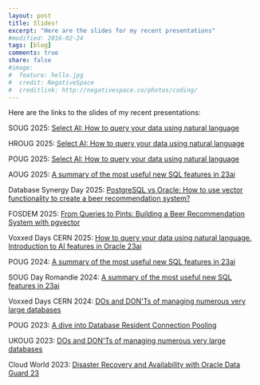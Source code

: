 ```yaml
---
layout: post
title: Slides!
excerpt: "Here are the slides for my recent presentations"
#modified: 2016-02-24
tags: [blog]
comments: true
share: false
#image:
#  feature: hello.jpg
#  credit: NegativeSpace
#  creditlink: http://negativespace.co/photos/coding/
---
```


Here are the links to the slides of my recent presentations:

SOUG 2025: [Select AI: How to query your data using natural language](/assets/files/2025_SOUG_Oracle_23ai_SelectAI.pdf)

HROUG 2025: [Select AI: How to query your data using natural language](/assets/files/2025_HROUG_Oracle_23ai_SelectAI.pdf)

POUG 2025: [Select AI: How to query your data using natural language](/assets/files/2025_POUG_Oracle_23ai_SelectAI.pdf)

AOUG 2025: [A summary of the most useful new SQL features in 23ai](/assets/files/2025_Oracle_23ai_SQL_AOUG.pdf)

Database Synergy Day 2025: [PostgreSQL vs Oracle: How to use vector functionality to create a beer recommendation system?](/assets/files/2025_vector_comparison_pg_Oracle.pdf)

FOSDEM 2025: [From Queries to Pints: Building a Beer Recommendation System with pgvector](/assets/files/2025_PGVECTOR_FOSDEM.pdf)

Voxxed Days CERN 2025: [How to query your data using natural language. Introduction to AI features in Oracle 23ai](/assets/files/2025_Oracle_23ai_SelectAI.pdf)

POUG 2024: [A summary of the most useful new SQL features in 23ai](/assets/files/2024_Oracle_23ai_POUG.pdf)

SOUG Day Romandie 2024: [A summary of the most useful new SQL features in 23ai](/assets/files/2024_Oracle_23ai_SQL.pdf)

Voxxed Days CERN 2024: [DOs and DON'Ts of managing numerous very large databases](/assets/files/2024_Voxxed_days_DOs_n_DONTs.pdf)

POUG 2023: [A dive into Database Resident Connection Pooling](/assets/files/2023_DRCP.pdf)

UKOUG 2023: [DOs and DON'Ts of managing numerous very large databases](/assets/files/2023_DOs_n_DONTs.pdf)

Cloud World 2023: [Disaster Recovery and Availability with Oracle Data Guard 23](/assets/files/2023_CloudWorld_DG.pdf)
